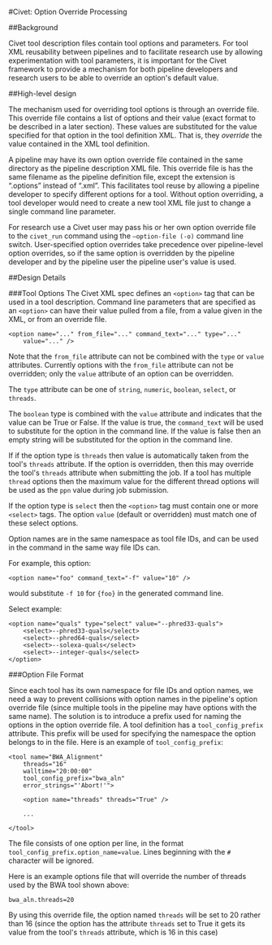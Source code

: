 #Civet: Option Override Processing

##Background

Civet tool description files contain tool options and parameters. For 
tool XML reusability between pipelines and to facilitate research use by
allowing experimentation with tool parameters, it is important for the 
Civet framework to provide a mechanism for both pipeline developers and
research users to be able to override an option's default value.

##High-level design

The mechanism used for overriding tool options is through an override 
file. This override file contains a list of options and their value 
(exact format to be described in a later section). These values are 
substituted for the value specified for that option in the tool 
definition XML. That is, they _override_ the value contained in the XML 
tool definition. 

A pipeline may have its own option override file contained in the same 
directory as the pipeline description XML file. This override file is 
has the same filename as the pipeline definition file, except the 
extension is “.options” instead of “.xml”. This facilitates tool reuse 
by allowing a pipeline developer to specify different options for a 
tool. Without option overriding, a tool developer would need to create 
a new tool XML file just to change a single command line parameter.

For research use a Civet user may pass his or her own option override 
file to the `civet_run` command using the `—option-file (-o)` command 
line switch. User-specified option overrides take precedence over 
pipeline-level option overrides, so if the same option is overridden 
by the pipeline developer and by the pipeline user the pipeline user's
value is used.

##Design Details

###Tool Options
The Civet XML spec defines an `<option>` tag that can be used in a tool 
description. Command line parameters that are specified as an 
`<option>` can have their value pulled from a file, from a value given 
in the XML, or from an override file.

    <option name="..." from_file="..." command_text="..." type="..." 
        value="..." />

Note that the `from_file` attribute can not be combined with the
`type` or `value` attributes. Currently options with the `from_file` 
attribute can not be overridden; only the `value` attribute 
of an option can be overridden.

The `type` attribute can be one of `string`, `numeric`, `boolean`, 
`select`, or `threads`.

The `boolean` type is combined with the `value` attribute and 
indicates that the value can be True or False. If the value is true, 
the `command_text` will be used to substitute for the option in the 
command line. If the value is false then an empty string will be 
substituted for the option in the command line.

If if the option type is `threads` then value is automatically taken 
from the tool's `threads` attribute. If the option is overridden, then 
this may override the tool's `threads` attribute when submitting the 
job. If a tool has multiple `thread` options then the maximum value for 
the different thread options will be used as the `ppn` value during job 
submission.

If the option type is `select` then the `<option>` tag must contain one
or more `<select>` tags. The option `value` (default or overridden) 
must match one of these select options.

Option names are in the same namespace as tool file IDs, and can be 
used in the command in the same way file IDs can.

For example, this option:

    <option name="foo" command_text="-f" value="10" />

would substitute `-f 10` for `{foo}` in the generated command line.

Select example:

    <option name="quals" type="select" value="--phred33-quals">
        <select>--phred33-quals</select>
        <select>--phred64-quals</select>
        <select>--solexa-quals</select>
        <select>--integer-quals</select>
    </option>

###Option File Format

Since each tool has its own namespace for file IDs and option names, we 
need a way to prevent collisions with option names in the pipeline's
option override file (since multiple tools in the pipeline may have 
options with the same name). The solution is to introduce a prefix 
used for naming the options in the option override file. A tool 
definition has a `tool_config_prefix` attribute.  This prefix will be 
used for specifying the namespace the option belongs to in the file. 
Here is an example of `tool_config_prefix`:

    <tool name="BWA_Alignment"  
        threads="16"  
        walltime="20:00:00"  
        tool_config_prefix="bwa_aln"  
        error_strings="'Abort!'">  

        <option name="threads" threads="True" />

        ... 

    </tool>

The file consists of one option per line, in the format 
`tool_config_prefix.option_name=value`. Lines beginning with the `#` 
character will be ignored.

Here is an example options file that will override the number of 
threads used by the BWA tool shown above:

    bwa_aln.threads=20

By using this override file,  the option named `threads` will be set to 
20 rather than 16 (since the option has the attribute `threads` set to 
True it gets its value from the tool's `threads` attribute, which is 16 
in this case)